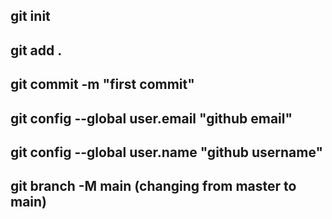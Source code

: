 ## git init
## git add .
## git commit -m "first commit"
## git config --global user.email "github email"
## git config --global user.name "github username"
## git branch -M main (changing from master to main)